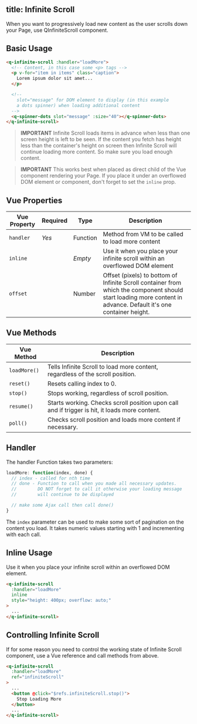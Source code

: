 title: Infinite Scroll
---
When you want to progressively load new content as the user scrolls down your Page, use QInfiniteScroll component.
<input type="hidden" data-fullpage-demo="scrolling/infinite-scroll">

## Basic Usage
``` html
<q-infinite-scroll :handler="loadMore">
  <!-- Content, in this case some <p> tags -->
  <p v-for="item in items" class="caption">
    Lorem ipsum dolor sit amet...
  </p>

  <!--
    slot="message" for DOM element to display (in this example
    a dots spinner) when loading additional content
  -->
  <q-spinner-dots slot="message" :size="40"></q-spinner-dots>
</q-infinite-scroll>
```

> **IMPORTANT**
> Infinite Scroll loads items in advance when less than one screen height is left to be seen. If the content you fetch has height less than the container's height on screen then Infinite Scroll will continue loading more content. So make sure you load enough content.

> **IMPORTANT**
> This works best when placed as direct child of the Vue component rendering your Page. If you place it under an overflowed DOM element or component, don't forget to set the `inline` prop.

## Vue Properties
| Vue Property | Required | Type | Description |
| --- | --- | --- | --- |
| `handler` | *Yes* | Function | Method from VM to be called to load more content |
| `inline` | | *Empty* | Use it when you place your infinite scroll within an overflowed DOM element |
| `offset` | | Number | Offset (pixels) to bottom of Infinite Scroll container from which the component should start loading more content in advance. Default it's one container height. |

## Vue Methods
| Vue Method | Description |
| --- | --- |
| `loadMore()` | Tells Infinite Scroll to load more content, regardless of the scroll position. |
| `reset()` | Resets calling index to 0. |
| `stop()` | Stops working, regardless of scroll position. |
| `resume()` | Starts working. Checks scroll position upon call and if trigger is hit, it loads more content. |
| `poll()` | Checks scroll position and loads more content if necessary. |

## Handler
The handler Function takes two parameters:
``` js
loadMore: function(index, done) {
  // index - called for nth time
  // done - Function to call when you made all necessary updates.
  //        DO NOT forget to call it otherwise your loading message
  //        will continue to be displayed

  // make some Ajax call then call done()
}
```

The `index` parameter can be used to make some sort of pagination on the content you load. It takes numeric values starting with 1 and incrementing with each call.

## Inline Usage
Use it when you place your infinite scroll within an overflowed DOM element.

``` html
<q-infinite-scroll
  :handler="loadMore"
  inline
  style="height: 400px; overflow: auto;"
>
  ...
</q-infinite-scroll>
```

## Controlling Infinite Scroll
If for some reason you need to control the working state of Infinite Scroll component, use a Vue reference and call methods from above.

``` html
<q-infinite-scroll
  :handler="loadMore"
  ref="infiniteScroll"
>
  ...
  <button @click="$refs.infiniteScroll.stop()">
    Stop Loading More
  </button>
  ...
</q-infinite-scroll>
```
